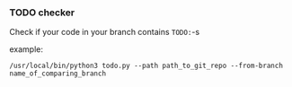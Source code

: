 ### TODO checker

Check if your code in your branch contains `TODO:`-s

example:

`/usr/local/bin/python3 todo.py --path path_to_git_repo --from-branch name_of_comparing_branch`
